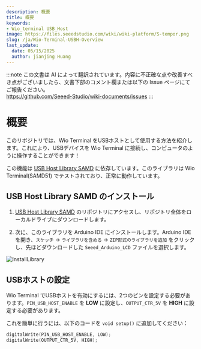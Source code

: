 ```yaml
---
description: 概要
title: 概要
keywords:
- Wio_terminal USB_Host
image: https://files.seeedstudio.com/wiki/wiki-platform/S-tempor.png
slug: /ja/Wio-Terminal-USBH-Overview
last_update:
  date: 05/15/2025
  author: jianjing Huang
---
```

:::note
この文書は AI によって翻訳されています。内容に不正確な点や改善すべき点がございましたら、文書下部のコメント欄または以下の Issue ページにてご報告ください。  
https://github.com/Seeed-Studio/wiki-documents/issues
:::

# 概要

このリポジトリでは、Wio Terminal をUSBホストとして使用する方法を紹介します。これにより、USBデバイスを Wio Terminal に接続し、コンピュータのように操作することができます！

この機能は [USB Host Library SAMD](https://github.com/gdsports/USB_Host_Library_SAMD) に依存しています。このライブラリは Wio Terminal(SAMD51) でテストされており、正常に動作しています。

## USB Host Library SAMD のインストール

1. [USB Host Library SAMD](https://github.com/gdsports/USB_Host_Library_SAMD) のリポジトリにアクセスし、リポジトリ全体をローカルドライブにダウンロードします。

2. 次に、このライブラリを Arduino IDE にインストールします。Arduino IDE を開き、`スケッチ` -> `ライブラリを含める` -> `ZIP形式のライブラリを追加` をクリックし、先ほどダウンロードした `Seeed_Arduino_LCD` ファイルを選択します。

![InstallLibrary](https://files.seeedstudio.com/wiki/Wio-Terminal/img/Xnip2019-11-21_15-50-13.jpg)

## USBホストの設定

Wio Terminal でUSBホストを有効にするには、2つのピンを設定する必要があります。`PIN_USB_HOST_ENABLE` を **LOW** に設定し、`OUTPUT_CTR_5V` を **HIGH** に設定する必要があります。

これを簡単に行うには、以下のコードを `void setup()` に追加してください：

```cpp
digitalWrite(PIN_USB_HOST_ENABLE, LOW);
digitalWrite(OUTPUT_CTR_5V, HIGH);
```